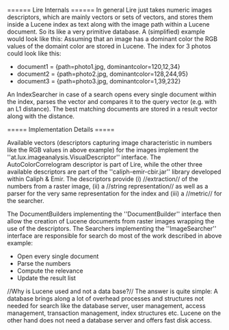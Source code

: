 ====== Lire Internals ======
In general Lire just takes numeric images descriptors, which are mainly vectors or sets of vectors, and stores them inside a Lucene index as text along with the image path within a Lucene document. So its like a very primitive database. A (simplified) example would look like this: Assuming that an image has a dominant color the RGB values of the domaint color are stored in Lucene. The index for 3 photos could look like this:

  - document1 = {path=photo1.jpg, dominantcolor=120,12,34}
  - document2 = {path=photo2.jpg, dominantcolor=128,244,95}
  - document3 = {path=photo3.jpg, dominantcolor=1,39,232}

An IndexSearcher in case of a search opens every single document within the index, parses the vector and compares it to the query vector (e.g. with an L1 distance). The best matching documents are stored in a result vector along with the distance.

===== Implementation Details =====

Available vectors (descriptors capturing image characteristic in numbers like the RGB values in above example) for the images implement the ''at.lux.imageanalysis.VisualDescriptor'' interface. The AutoColorCorrelogram descriptor is part of Lire, while the other three available descriptors are part of the ''caliph-emir-cbir.jar'' library developed within Caliph & Emir. The descriptors provide (i) //extraction// of the numbers from a raster image, (ii) a //string representation// as well as a parser for the very same representation for the index and (iii) a //metric// for the searcher.

The DocumentBuilders implementing the ''DocumentBuilder'' interface then allow the creation of Lucene documents from raster images wrapping the use of the descriptors. The Searchers implementing the ''ImageSearcher'' interface are responsible for search do most of the work described in above example:
  - Open every single document
  - Parse the numbers 
  - Compute the relevance
  - Update the result list

//Why is Lucene used and not a data base?// The answer is quite simple: A database brings along a lot of overhead processes and structures not needed for search like the database server, user management, access management, transaction management, index structures etc. Lucene on the other hand does not need a database server and offers fast disk access. 
